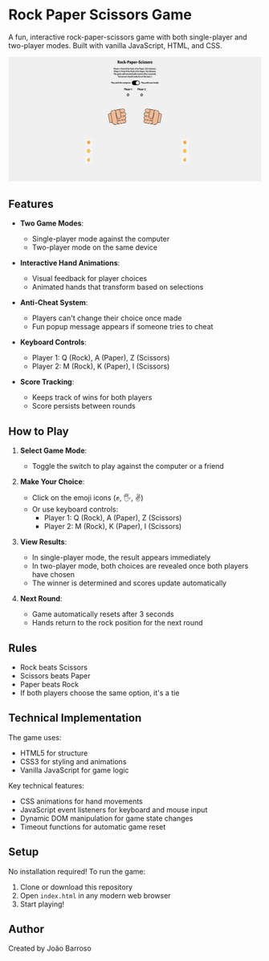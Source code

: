 # Rock Paper Scissors Game

A fun, interactive rock-paper-scissors game with both single-player and two-player modes. Built with vanilla JavaScript, HTML, and CSS.

![Rock Paper Scissors Game](thumbnail.png)
## Features

- **Two Game Modes**:
  - Single-player mode against the computer
  - Two-player mode on the same device
  
- **Interactive Hand Animations**:
  - Visual feedback for player choices
  - Animated hands that transform based on selections
  
- **Anti-Cheat System**:
  - Players can't change their choice once made
  - Fun popup message appears if someone tries to cheat
  
- **Keyboard Controls**:
  - Player 1: Q (Rock), A (Paper), Z (Scissors)
  - Player 2: M (Rock), K (Paper), I (Scissors)
  
- **Score Tracking**:
  - Keeps track of wins for both players
  - Score persists between rounds

## How to Play

1. **Select Game Mode**:
   - Toggle the switch to play against the computer or a friend

2. **Make Your Choice**:
   - Click on the emoji icons (✊, 🖐️, ✌️)
   - Or use keyboard controls:
     - Player 1: Q (Rock), A (Paper), Z (Scissors)
     - Player 2: M (Rock), K (Paper), I (Scissors)

3. **View Results**:
   - In single-player mode, the result appears immediately
   - In two-player mode, both choices are revealed once both players have chosen
   - The winner is determined and scores update automatically

4. **Next Round**:
   - Game automatically resets after 3 seconds
   - Hands return to the rock position for the next round

## Rules

- Rock beats Scissors
- Scissors beats Paper
- Paper beats Rock
- If both players choose the same option, it's a tie

## Technical Implementation

The game uses:
- HTML5 for structure
- CSS3 for styling and animations
- Vanilla JavaScript for game logic

Key technical features:
- CSS animations for hand movements
- JavaScript event listeners for keyboard and mouse input
- Dynamic DOM manipulation for game state changes
- Timeout functions for automatic game reset

## Setup

No installation required! To run the game:

1. Clone or download this repository
2. Open `index.html` in any modern web browser
3. Start playing!


## Author

Created by João Barroso
